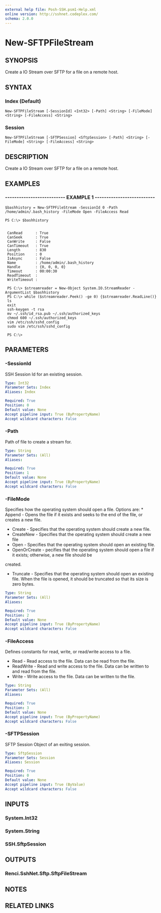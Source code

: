 ```yaml
---
external help file: Posh-SSH.psm1-Help.xml
online version: http://sshnet.codeplex.com/
schema: 2.0.0
---
```


# New-SFTPFileStream

## SYNOPSIS
Create a IO Stream over SFTP for a file on a remote host.

## SYNTAX

### Index (Default)
```
New-SFTPFileStream [-SessionId] <Int32> [-Path] <String> [-FileMode] <String> [-FileAccess] <String>
```

### Session
```
New-SFTPFileStream [-SFTPSession] <SftpSession> [-Path] <String> [-FileMode] <String> [-FileAccess] <String>
```

## DESCRIPTION
Create a IO Stream over SFTP for a file on a remote host.

## EXAMPLES

### -------------------------- EXAMPLE 1 --------------------------
```
$bashhistory = New-SFTPFileStream -SessionId 0 -Path /home/admin/.bash_history -FileMode Open -FileAccess Read

PS C:\> $bashhistory


 CanRead      : True
 CanSeek      : True
 CanWrite     : False
 CanTimeout   : True
 Length       : 830
 Position     : 0
 IsAsync      : False
 Name         : /home/admin/.bash_history
 Handle       : {0, 0, 0, 0}
 Timeout      : 00:00:30
 ReadTimeout  :
 WriteTimeout :

 PS C:\> $streamreader = New-Object System.IO.StreamReader -ArgumentList $bashhistory
 PS C:\> while ($streamreader.Peek() -ge 0) {$streamreader.ReadLine()}
 ls
 exit
 ssh-keygen -t rsa
 mv ~/.ssh/id_rsa.pub ~/.ssh/authorized_keys
 chmod 600 ~/.ssh/authorized_keys
 vim /etc/ssh/sshd_config
 sudo vim /etc/ssh/sshd_config

 PS C:\>
```

## PARAMETERS

### -SessionId
SSH Session Id for an existing session.

```yaml
Type: Int32
Parameter Sets: Index
Aliases: Index

Required: True
Position: 0
Default value: None
Accept pipeline input: True (ByPropertyName)
Accept wildcard characters: False
```

### -Path
Path of file to create a stream for.

```yaml
Type: String
Parameter Sets: (All)
Aliases: 

Required: True
Position: 1
Default value: None
Accept pipeline input: True (ByPropertyName)
Accept wildcard characters: False
```

### -FileMode
Specifies how the operating system should open a file.
Options are: * Append - Opens the file if it exists and seeks to the end of the file, or creates a new file.

* Create - Specifies that the operating system should create a new file.
* CreateNew - Specifies that the operating system should create a new file
* Open - Specifies that the operating system should open an existing file.
* OpenOrCreate - pecifies that the operating system should open a file if it exists; otherwise, a new file should be

created.
* Truncate - Specifies that the operating system should open an existing file.
When the file is opened, it should be truncated so that its size is zero bytes.

```yaml
Type: String
Parameter Sets: (All)
Aliases: 

Required: True
Position: 2
Default value: None
Accept pipeline input: True (ByPropertyName)
Accept wildcard characters: False
```

### -FileAccess
Defines constants for read, write, or read/write access to a file.
* Read -  Read access to the file.
Data can be read from the file.
* ReadWrite - Read and write access to the file.
Data can be written to and read from the file.
* Write -  Write access to the file.
Data can be written to the file.

```yaml
Type: String
Parameter Sets: (All)
Aliases: 

Required: True
Position: 3
Default value: None
Accept pipeline input: True (ByPropertyName)
Accept wildcard characters: False
```

### -SFTPSession
SFTP Session Object of an exiting session.

```yaml
Type: SftpSession
Parameter Sets: Session
Aliases: Session

Required: True
Position: 0
Default value: None
Accept pipeline input: True (ByValue)
Accept wildcard characters: False
```

## INPUTS

### System.Int32

### System.String

### SSH.SftpSession

## OUTPUTS

### Renci.SshNet.Sftp.SftpFileStream

## NOTES

## RELATED LINKS

